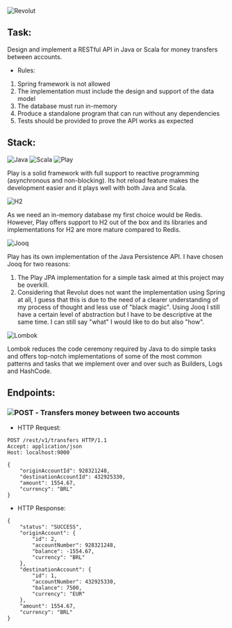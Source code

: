 ![Revolut](https://www.vectorlogo.zone/logos/revolut/revolut-card.png)
## Task:
Design and implement a RESTful API in Java or Scala for money transfers between accounts.
* Rules:

1) Spring framework is not allowed
2) The implementation must include the design and support of the data model
3) The database must run in-memory
4) Produce a standalone program that can run without any dependencies
5) Tests should be provided to prove the API works as expected

## Stack:
![Java](https://img.shields.io/badge/Java-1.8-red.svg?style=plastic)
![Scala](https://img.shields.io/badge/Scala-2.12.7-blue.svg?style=plastic)
![Play](https://img.shields.io/badge/Play%20Framework-2.6.18-green.svg?style=plastic)

Play is a solid framework with full support to reactive programming (asynchronous and non-blocking). Its hot reload feature makes the development easier and it plays well with both Java and Scala.

![H2](https://img.shields.io/badge/h2Database-1.4.192-blue.svg?style=plastic)

As we need an in-memory database my first choice would be Redis. However, Play offers support to H2 out of the box and its libraries and implementations for H2 are more mature compared to Redis. 

![Jooq](https://img.shields.io/badge/Jooq-3.11.5-blue.svg?style=plastic)

Play has its own implementation of the Java Persistence API. I have chosen Jooq for two reasons:
1) The Play JPA implementation for a simple task aimed at this project may be overkill.
2) Considering that Revolut does not want the implementation using Spring at all, I guess that this is due to the need of a clearer understanding of my process of thought and less use of "black magic". Using Jooq I still have a certain level of abstraction but I have to be descriptive at the same time. I can still say "what" I would like to do but also "how". 

![Lombok](https://img.shields.io/badge/lombok-1.18.2-blue.svg?style=plastic)

Lombok reduces the code ceremony required by Java to do simple tasks and offers top-notch implementations of some of the most common patterns and tasks that we implement over and over such as Builders, Logs and HashCode.

## Endpoints:
### ![POST](https://img.shields.io/badge/POST-red.svg?style=plastic) - Transfers money between two accounts

* HTTP Request:
```
POST /rest/v1/transfers HTTP/1.1
Accept: application/json
Host: localhost:9000

{
	"originAccountId": 928321248,
	"destinationAccountId": 432925330,
	"amount": 1554.67,
	"currency": "BRL"
}
```

* HTTP Response:
```
{
    "status": "SUCCESS",
    "originAccount": {
        "id": 2,
        "accountNumber": 928321248,
        "balance": -1554.67,
        "currency": "BRL"
    },
    "destinationAccount": {
        "id": 1,
        "accountNumber": 432925330,
        "balance": 7500,
        "currency": "EUR"
    },
    "amount": 1554.67,
    "currency": "BRL"
}
```